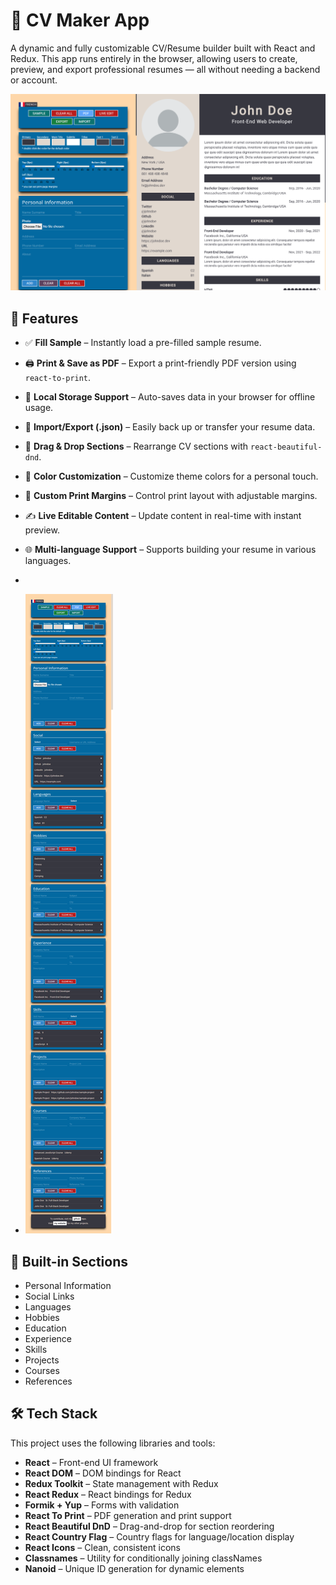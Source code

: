 # 📝 CV Maker App

A dynamic and fully customizable CV/Resume builder built with React and Redux. This app runs entirely in the browser, allowing users to create, preview, and export professional resumes — all without needing a backend or account.


![image alt](https://github.com/firas-saidi/CV_Maker/blob/09715781db91a468d77decd52df3706db987d267/Screenshot%202025-07-12%20105157.png)

## 🚀 Features

- ✅ **Fill Sample** – Instantly load a pre-filled sample resume.
- 🖨️ **Print & Save as PDF** – Export a print-friendly PDF version using `react-to-print`.
- 💾 **Local Storage Support** – Auto-saves data in your browser for offline usage.
- 🔄 **Import/Export (.json)** – Easily back up or transfer your resume data.
- 🧩 **Drag & Drop Sections** – Rearrange CV sections with `react-beautiful-dnd`.
- 🎨 **Color Customization** – Customize theme colors for a personal touch.
- 📐 **Custom Print Margins** – Control print layout with adjustable margins.
- ✍️ **Live Editable Content** – Update content in real-time with instant preview.
- 🌐 **Multi-language Support** – Supports building your resume in various languages.

- 
- ![image alt](https://github.com/firas-saidi/CV_Maker/blob/a5cc94719d380bfc0b02ec65ca1c9343dcfb94dc/screencapture-localhost-3000-2025-07-12-10_52_25%20(1).png)


## 📌 Built-in Sections

- Personal Information  
- Social Links  
- Languages  
- Hobbies  
- Education  
- Experience  
- Skills  
- Projects  
- Courses  
- References  

## 🛠️ Tech Stack

This project uses the following libraries and tools:

- **React** – Front-end UI framework  
- **React DOM** – DOM bindings for React  
- **Redux Toolkit** – State management with Redux  
- **React Redux** – React bindings for Redux  
- **Formik + Yup** – Forms with validation  
- **React To Print** – PDF generation and print support  
- **React Beautiful DnD** – Drag-and-drop for section reordering  
- **React Country Flag** – Country flags for language/location display  
- **React Icons** – Clean, consistent icons  
- **Classnames** – Utility for conditionally joining classNames  
- **Nanoid** – Unique ID generation for dynamic elements

